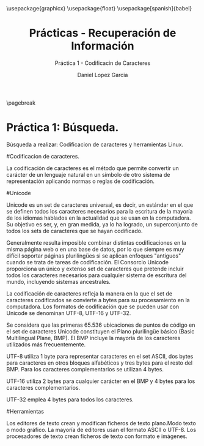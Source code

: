 ﻿---
title: "Prácticas - Recuperación de Información"
subtitle: "Práctica 1 - Codificacin de Caracteres"
author:
  - Daniel Lopez Garcia

toc: true
toc-depth: 2
numbersections: true

mainfont: Droid Serif
monofont: Source Code Pro

geometry: "a4paper, top=2.5cm, bottom=2.5cm, left=3cm, right=3cm"

header-includes:
  - \usepackage{graphicx}
  - \usepackage{float}
  - \usepackage[spanish]{babel}
---
\pagebreak


# Práctica 1: Búsqueda.

Búsqueda a realizar: Codificacion de caracteres y herramientas Linux.

#Codificacion de caracteres.

La codificación de caracteres es el método que permite convertir un carácter
de un lenguaje natural en un símbolo de otro sistema de representación
aplicando normas o reglas de codificación.

#Unicode

Unicode es un set de caracteres universal, es decir, un estándar en el que se definen todos los caracteres necesarios
para la escritura de la mayoría de los idiomas hablados en la actualidad que se usan en la computadora.
Su objetivo es ser, y, en gran medida, ya lo ha logrado, un superconjunto de todos los sets de caracteres que se hayan codificado.

Generalmente resulta imposible combinar distintas codificaciones en la misma página web o en una base de datos,
por lo que siempre es muy difícil soportar páginas plurilingües si se aplican enfoques "antiguos" cuando se trata de tareas de codificación.
El Consorcio Unicode proporciona un único y extenso set de caracteres que pretende incluir todos los caracteres necesarios para cualquier sistema de escritura del mundo,
incluyendo sistemas ancestrales.

La codificación de caracteres refleja la manera en la que el set de caracteres codificados se convierte a bytes para su procesamiento en la computadora.
Los formatos de codificación que se pueden usar con Unicode se denominan UTF-8, UTF-16 y UTF-32.

Se considera que las primeras 65.536 ubicaciones de puntos de código en el set de caracteres Unicode constituyen el Plano plurilingüe básico (Basic Multilingual Plane, BMP). El BMP incluye la mayoría de los caracteres utilizados más frecuentemente.

UTF-8 utiliza 1 byte para representar caracteres en el set ASCII, dos bytes para caracteres en otros bloques alfabéticos y tres bytes para el resto del BMP. Para los caracteres complementarios se utilizan 4 bytes.

UTF-16 utiliza 2 bytes para cualquier carácter en el BMP y 4 bytes para los caracteres complementarios.

UTF-32 emplea 4 bytes para todos los caracteres.

#Herramientas

Los editores de texto crean y modifican ficheros de texto plano.Modo texto o modo gráfico. La mayoría de editores usan el formato ASCII o UTF-8.
Los procesadores de texto crean ficheros de texto con formato e imágenes.
